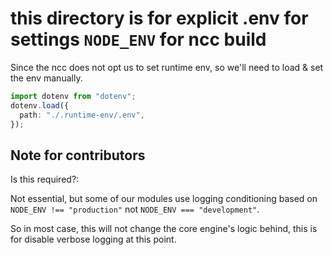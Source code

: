 # this directory is for explicit .env for settings `NODE_ENV` for ncc build

Since the ncc does not opt us to set runtime env, so we'll need to load & set the env manually.

```ts
import dotenv from "dotenv";
dotenv.load({
  path: "./.runtime-env/.env",
});
```

## Note for contributors

Is this required?:

Not essential, but some of our modules use logging conditioning based on `NODE_ENV !== "production"` not `NODE_ENV === "development"`.

So in most case, this will not change the core engine's logic behind, this is for disable verbose logging at this point.
